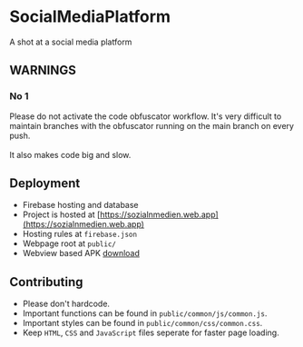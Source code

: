 # SocialMediaPlatform
A shot at a social media platform

## WARNINGS

### No 1
Please do not activate the code obfuscator workflow.
It's very difficult to maintain branches with the obfuscator
running on the main branch on every push.
<br><br>
It also makes code big and slow.

<!--
### No 1
Do NOT make changes directly to `MAIN` or `PUBLISH`.
Create a seperate branch named after you from `PUBLISH`
for youself.

### No 2
DO NOT MERGE `MAIN` INTO `PUBLISH` or any other branch.
Otherwise all javascript codes will be obfuscated
(made un-readable and un-debuggable) and lost.

- NOTE that javascript codes in `MAIN` are obfuscated automatically.

```
  DO    [main]    ← [publish]
  DON'T [publish] ← [main]
```

### No 3
Do NOT delete `PUBLISH` after merging it into `MAIN`.

- NOTE that `PUBLISH` contains code that is healthy, working
and un-obfuscated.

### No 4
Try NOT to merge `PUBLISH` into other branches.
To update your branch, delete your branch and
re-branch it from `PUBLISH`.

### No 5
No branch other than `PUBLISH` should be MERGED to `MAIN`
```
  DO    [main] ← [publish]
  DON'T [main] ← [others]
```

### No 6
Every other branch, once ready, should be merged to `PUBLISH`,
tested, and then merged to `MAIN`.
-->

## Deployment
- Firebase hosting and database
- Project is hosted at [https://sozialnmedien.web.app](https://sozialnmedien.web.app)
- Hosting rules at `firebase.json`
- Webpage root at `public/`
- Webview based APK [download](https://sozialnmedien.web.app/downloads/chat.app.web.sozialnmedien.apk)

## Contributing
- Please don't hardcode.
- Important functions can be found in `public/common/js/common.js`.
- Important styles can be found in `public/common/css/common.css`.
- Keep `HTML`, `CSS` and `JavaScript` files seperate for faster page loading.
